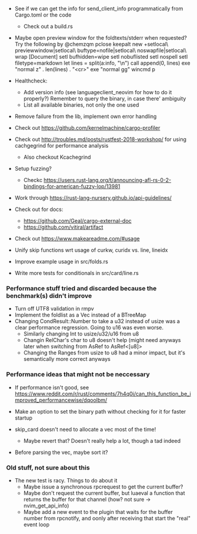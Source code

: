 * See if we can get the info for send_client_info programmatically from Cargo.toml
  or the code
  * Check out a build.rs

* Maybe open preview window for the foldtexts/stderr when requested?
  Try the following by @chemzqm
    pclose
    keepalt new +setlocal\ previewwindow|setlocal\ buftype=nofile|setlocal\ noswapfile|setlocal\ wrap [Document]
    setl bufhidden=wipe
    setl nobuflisted
    setl nospell
    setl filetype=markdown
    let lines = split(a:info, "\n")
    call append(0, lines)
    exe "normal z" . len(lines) . "\<cr>"
    exe "normal gg"
    wincmd p


* Healthcheck:
  * Add version info (see languageclient_neovim for how to do it properly?) Remember to 
    query the binary, in case there' ambiguity
  * List all available binaries, not only the one used 

* Remove failure from the lib, implement own error handling

* Check out https://github.com/kernelmachine/cargo-profiler

* Check out http://troubles.md/posts/rustfest-2018-workshop/ for using cachgegrind for
  performance analysis
    * Also checkout Kcachegrind

* Setup fuzzing?
  * Checkc https://users.rust-lang.org/t/announcing-afl-rs-0-2-bindings-for-american-fuzzy-lop/13981

* Work through https://rust-lang-nursery.github.io/api-guidelines/

* Check out for docs:
  * https://github.com/Geal/cargo-external-doc
  * https://github.com/vitiral/artifact

* Check out https://www.makeareadme.com/#usage

* Unify skip functions wrt usage of curkw, curidx vs. line, lineidx

* Improve example usage in src/folds.rs

* Write more tests for conditionals in src/card/line.rs

### Performance stuff tried and discarded because the benchmark(s) didn't improve

* Turn off UTF8 validation in rmpv
* Implement the foldlist as a Vec instead of a BTreeMap
* Changing CondResult::Number to take a u32 instead of usize was a clear
  performance regression. Going to u16 was even worse.
  * Similarly changing Int to usize/u32/u16 from u8
  * Changin RelChar's char to u8 doesn't help (might need anyways later when switching
    from AsRef<str> to AsRef<[u8]>
  * Changing the Ranges from usize to u8 had a minor impact, but it's semantically
    more correct anyways

### Performance ideas that might not be neccessary
* If performance isn't good, see 
  https://www.reddit.com/r/rust/comments/7h4q0i/can_this_function_be_improved_performancewise/dqoolbm/

* Make an option to set the binary path without checking for it for faster startup

* skip_card doesn't need to allocate a vec most of the time!
  * Maybe revert that? Doesn't really help a lot, though a tad indeed

* Before parsing the vec, maybe sort it?

### Old stuff, not sure about this
* The new test is racy. Things to do about it
  * Maybe issue a synchronous rpcrequest to get the current buffer?
  * Maybe don't request the current buffer, but luaeval a function that returns
    the buffer for that channel (how? not sure -> nvim_get_api_info)
  * Maybe add a new event to the plugin that waits for the buffer number from
    rpcnotify, and oonly after receiving that start the "real" event loop

